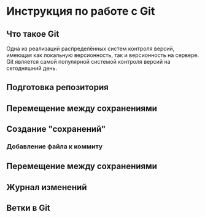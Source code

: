 # Инструкция по работе с Git

## Что такое Git

Одна из реализаций распределённых систем контроля версий, имеющая как локальную версионность, так и версионность на сервере. Git является самой популярной системой контроля версий на сегодняшний день.

## Подготовка репозитория

## Перемещение между сохранениями

## Создание "сохранений"

### Добавление файла к коммиту



## Перемещение между сохранениями

## Журнал изменений

## Ветки в Git

